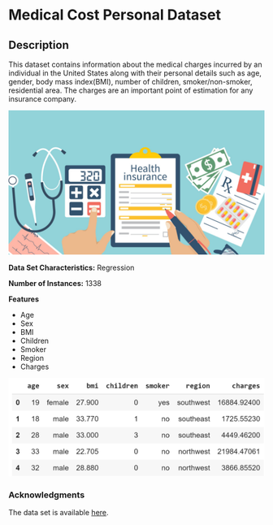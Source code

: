 # Medical Cost Personal Dataset

## Description

This dataset contains information about the medical charges incurred by an individual in the United States along with their personal details such as age, gender, body mass index\(BMI\), number of children, smoker/non-smoker, residential area. The charges are an important point of estimation for any insurance company. 

![](../.gitbook/assets/image%20%2846%29.png)

**Data Set Characteristics:**   Regression 

**Number of Instances:** 1338

**Features**

* Age
* Sex
* BMI 
* Children
* Smoker
* Region
* Charges

![](../.gitbook/assets/image%20%2848%29.png)

### Acknowledgments

The data set is available [here](https://github.com/stedy/Machine-Learning-with-R-datasets/blob/master/insurance.csv).







